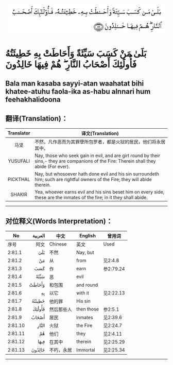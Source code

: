 ![002:081](images/002_081.gif)

#  بَلَىٰ مَنْ كَسَبَ سَيِّئَةً وَأَحَاطَتْ بِهِ خَطِيئَتُهُ فَأُولَٰئِكَ أَصْحَابُ النَّارِ ۖ هُمْ فِيهَا خَالِدُونَ 

## Bala man kasaba sayyi-atan waahatat bihi khatee-atuhu faola-ika as-habu alnnari hum feehakhalidoona

## 翻译(Translation)：

| Translator | 译文(Translation)                                            |
|:----------:| ------------------------------------------------------------ |
| 马坚       | 不然，凡作恶而为其罪孽所包罗者，都是火狱的居民，他们将永居其中。 |
| YUSUFALI   | Nay, those who seek gain in evil, and are girt round by their sins,- they are companions of the Fire: Therein shall they abide (For ever). |
| PICKTHAL   | Nay, but whosoever hath done evil and his sin surroundeth him; such are rightful owners of the Fire; they will abide therein. |
| SHAKIR     | Yea, whoever earns evil and his sins beset him on every side, these are the inmates of the fire; in it they shall abide. |

---

## 对位释义(Words Interpretation)：

| No      | العربية | 中文       | English    | 曾用词    |
| ------- | ------: | ---------- | ---------- | --------- |
| 序号    |    阿文 | Chinese    | 英文       | Used      |
| 2:81.1  |     بَلَىٰ | 不然       | Nay, but   |           |
| 2:81.2  |      مَنْ | 从         | from       | 见2:4.8   |
| 2:81.3  |     كَسَبَ | 作         | earn       | 参2:79.24 |
| 2:81.4  |    سَيِّئَةً | 恶         | evil       |           |
| 2:81.5  |  وَأَحَاطَتْ | 和包围     | and round  |           |
| 2:81.6  |      بِهِ | 以它       | with it    | 见2:22.13 |
| 2:81.7  |  خَطِيئَتُهُ | 他的罪     | His sin    |           |
| 2:81.8  |  فَأُولَٰئِكَ | 然后那些人 | then those | 参2:5.1   |
| 2:81.9  |   أَصْحَابُ | 居民       | inmates    | 见2:39.6  |
| 2:81.10 |   النَّارِ | 火狱       | the Fire   | 见2:24.7  |
| 2:81.11 |      هُمْ | 他们       | they       | 见2:4.11  |
| 2:81.12 |    فِيهَا | 在其中     | therein    | 见2:25.29 |
| 2:81.13 |  خَالِدُونَ | 不朽，永居 | Immortal   | 见2:25.34 |

---
